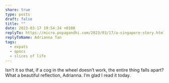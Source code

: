 ```yaml
---
share: true
type: posts
draft: false
title: ""
date: 2023-03-17 19:54:24 +0100
replyTo: https://micro.popagandhi.com/2023/03/17/a-singapore-story.html
replyToName: Adrianna Tan
tags:
  - expats
  - qpocs
  - slices of life
---
```


Isn't it so that, if a cog in the wheel doesn’t work, the entire thing falls apart? What a beautiful reflection, Adrianna. I’m glad I read it today.
